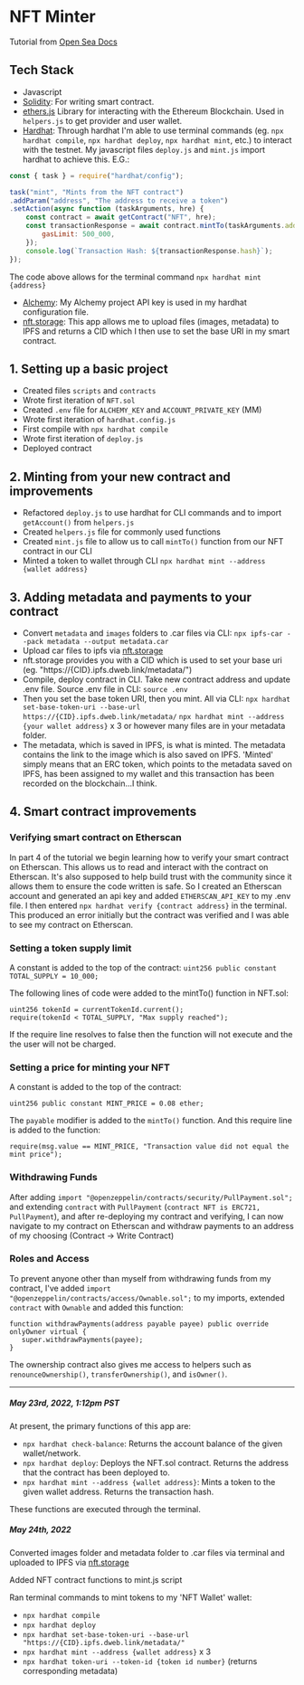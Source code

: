 # NFT Minter
Tutorial from [Open Sea Docs](https://docs.opensea.io/docs/creating-an-nft-contract)

## Tech Stack
- Javascript
- [Solidity](https://docs.soliditylang.org/en/v0.8.14/): For writing smart contract.
- [ethers.js](https://docs.ethers.io/v5/) Library for interacting with the Ethereum Blockchain. Used in `helpers.js` to get provider and user wallet.
- [Hardhat](https://hardhat.org/): Through hardhat I'm able to use terminal commands (eg. `npx hardhat compile`, `npx hardhat deploy`, `npx hardhat mint`, etc.) to interact with the testnet. My javascript files `deploy.js` and `mint.js` import hardhat to achieve this. E.G.:

```js
const { task } = require("hardhat/config");

task("mint", "Mints from the NFT contract")
.addParam("address", "The address to receive a token")
.setAction(async function (taskArguments, hre) {
    const contract = await getContract("NFT", hre);
    const transactionResponse = await contract.mintTo(taskArguments.address, {
        gasLimit: 500_000,
    });
    console.log(`Transaction Hash: ${transactionResponse.hash}`);
});
```
The code above allows for the terminal command `npx hardhat mint {address}`

- [Alchemy](https://www.alchemy.com/): My Alchemy project API key is used in my hardhat configuration file.
- [nft.storage](https://nft.storage/): This app allows me to upload files (images, metadata) to IPFS and returns a CID which I then use to set the base URI in my smart contract.

## 1. Setting up a basic project
- Created files `scripts` and `contracts`
- Wrote first iteration of `NFT.sol`
- Created `.env` file for `ALCHEMY_KEY` and `ACCOUNT_PRIVATE_KEY` (MM)
- Wrote first iteration of `hardhat.config.js`
- First compile with `npx hardhat compile`
- Wrote first iteration of `deploy.js`
- Deployed contract

## 2. Minting from your new contract and improvements
- Refactored `deploy.js` to use hardhat for CLI commands and to import `getAccount()` from `helpers.js`
- Created `helpers.js` file for commonly used functions
- Created `mint.js` file to allow us to call `mintTo()` function from our NFT contract in our CLI
- Minted a token to wallet through CLI `npx hardhat mint --address {wallet address}`


## 3. Adding metadata and payments to your contract
- Convert `metadata` and `images` folders to .car files via CLI: `npx ipfs-car --pack metadata --output metadata.car`
- Upload car files to ipfs via [nft.storage](https://nft.storage/)
- nft.storage provides you with a CID which is used to set your base uri (eg. "https://{CID}.ipfs.dweb.link/metadata/")
- Compile, deploy contract in CLI. Take new contract address and update .env file. Source .env file in CLI: `source .env`
- Then you set the base token URI, then you mint. All via CLI:
`npx hardhat set-base-token-uri --base-url https://{CID}.ipfs.dweb.link/metadata/`
`npx hardhat mint --address {your wallet address}` x 3 or however many files are in your metadata folder.
- The metadata, which is saved in IPFS, is what is minted. The metadata contains the link to the image which is also saved on IPFS. 'Minted' simply means that an ERC token, which points to the metadata saved on IPFS, has been assigned to my wallet and this transaction has been recorded on the blockchain...I think.



## 4. Smart contract improvements

### Verifying smart contract on Etherscan
In part 4 of the tutorial we begin learning how to verify your smart contract on Etherscan. This allows us to read and interact with the contract on Etherscan. It's also supposed to help build trust with the community since it allows them to ensure the code written is safe. So I created an Etherscan account and generated an api key and added `ETHERSCAN_API_KEY` to my .env file. I then entered `npx hardhat verify {contract address}` in the terminal. This produced an error initially but the contract was verified and I was able to see my contract on Etherscan.

### Setting a token supply limit
A constant is added to the top of the contract:
`uint256 public constant TOTAL_SUPPLY = 10_000;`

The following lines of code were added to the mintTo() function in NFT.sol:

```sol
uint256 tokenId = currentTokenId.current();
require(tokenId < TOTAL_SUPPLY, "Max supply reached");
```


If the require line resolves to false then the function will not execute and the the user will not be charged.

### Setting a price for minting your NFT
A constant is added to the top of the contract:

`uint256 public constant MINT_PRICE = 0.08 ether;`

The `payable` modifier is added to the `mintTo()` function. And this require line is added to the function:

`require(msg.value == MINT_PRICE, "Transaction value did not equal the mint price");`

### Withdrawing Funds
After adding `import "@openzeppelin/contracts/security/PullPayment.sol";` and extending `contract` with `PullPayment` (`contract NFT is ERC721, PullPayment`), and after re-deploying my contract and verifying, I can now navigate to my contract on Etherscan and withdraw payments to an address of my choosing (Contract -> Write Contract)

### Roles and Access
To prevent anyone other than myself from withdrawing funds from my contract, I've added `import "@openzeppelin/contracts/access/Ownable.sol";` to my imports, extended `contract` with `Ownable` and added this function:

```sol
function withdrawPayments(address payable payee) public override onlyOwner virtual {
   super.withdrawPayments(payee);
}
```

The ownership contract also gives me access to helpers such as `renounceOwnership()`, `transferOwnership()`, and `isOwner()`.

---

##### May 23rd, 2022, 1:12pm PST

At present, the primary functions of this app are:
- `npx hardhat check-balance`: Returns the account balance of the given wallet/network.
- `npx hardhat deploy`: Deploys the NFT.sol contract. Returns the address that the contract has been deployed to.
- `npx hardhat mint --address {wallet address}`: Mints a token to the given wallet address. Returns the transaction hash.

These functions are executed through the terminal.

##### May 24th, 2022

Converted images folder and metadata folder to .car files via terminal and uploaded to IPFS via [nft.storage](https://nft.storage/)

Added NFT contract functions to mint.js script

Ran terminal commands to mint tokens to my 'NFT Wallet' wallet:
- `npx hardhat compile`
- `npx hardhat deploy`
- `npx hardhat set-base-token-uri --base-url "https://{CID}.ipfs.dweb.link/metadata/"`
- `npx hardhat mint --address {wallet address}` x 3
- `npx hardhat token-uri --token-id {token id number}` (returns corresponding metadata)





